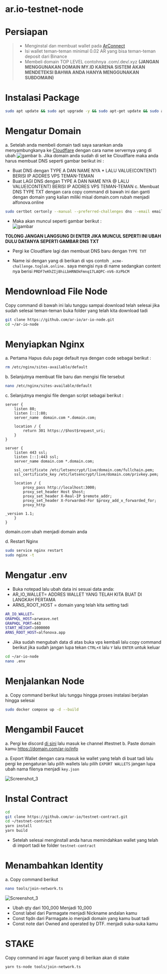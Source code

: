 # ar.io-testnet-node

# Persiapan

> - Menginstal dan membuat wallet pada [ArConnect](https://chrome.google.com/webstore/detail/arconnect/einnioafmpimabjcddiinlhmijaionap)
> - Isi wallet teman-teman minimal 0.02 AR yang bisa teman-teman deposit dari Binance
> - Membeli domain TOP LEVEL contohnya .com/.dev/.xyz **(JANGAN MENGGUNAKAN DOMAIN MY.ID KARENA SISTEM AKAN MENDETEKSI BAHWA ANDA HANYA MENGGUNAKAN SUBDOMAIN)**

# Instalasi Package

```bash
sudo apt update && sudo apt upgrade -y && sudo apt-get update && sudo apt install jq git certbot nginx sqlite3 build-essential -y && sudo apt install apt-transport-https ca-certificates curl software-properties-common -y && curl -fsSL https://download.docker.com/linux/ubuntu/gpg | sudo apt-key add - && sudo add-apt-repository "deb [arch=amd64] https://download.docker.com/linux/ubuntu focal stable" && sudo apt-get install docker-ce docker-ce-cli containerd.io docker-compose-plugin -y && curl -o- https://raw.githubusercontent.com/nvm-sh/nvm/v0.39.0/install.sh | bash && source ~/.bashrc && nvm install 16.15.1 && nvm use 16.15.1 && curl -sSL https://dl.yarnpkg.com/debian/pubkey.gpg | sudo apt-key add - && echo "deb https://dl.yarnpkg.com/debian/ stable main" | sudo tee /etc/apt/sources.list.d/yarn.list && sudo apt-get update -y && sudo apt-get install yarn -y git clone https://github.com/ar-io/ar-io-node.git
```

# Mengatur Domain

a. Setelah anda membeli domain tadi saya sarankan anda menyambungkanya ke [Cloudflare](https://dash.cloudflare.com/) dengan cara name servernya yang di ubah
![gambar](gambar/1.jpg)
b. Jika domain anda sudah di set ke Cloudflare maka anda harus membuat DNS seperti gambar berikut ini :

- Buat DNS dengan TYPE A DAN NAME NYA \* LALU VALUE(CONTENT) BERISI IP ADDRES VPS TEMAN-TEMAN
- Buat LAGI DNS dengan TYPE A DAN NAME NYA @ LALU VALUE(CONTENT) BERISI IP ADDRES VPS TEMAN-TEMAN
  c. Membuat DNS TYPE TXT dengan cara copy command di bawah ini dan ganti dengan domain yang kalian miliki misal domain.com rubah menjadi alfonova.online

```bash
sudo certbot certonly --manual --preferred-challenges dns --email email@company.com -d domain.com
```

- Maka akan muncul seperti gambar berikut :  
  ![gambar](gambar/11.jpg)

**TOLONG JANGAN LANGSUNG DI ENTER JIKA MUNCUL SEPERTI INI UBAH DULU DATANYA SEPERTI GAMBAR DNS TXT**

- Pergi ke Cloudflare lagi dan membuat DNS baru dengan `TYPE TXT`

- Name isi dengan yang di berikan di vps contoh `_acme-challenge.toglok.online.` saya mengisi nya di name sedangkan content nya berisi `PRDF7eKhZIj8hiLbHRNOkFmnq17LAQPC-nV6-XzPbCM`

# Mendownload File Node

Copy command di bawah ini lalu tunggu sampai download telah selesai jika sudah selesai teman-teman buka folder yang telah kita download tadi

```bash
git clone https://github.com/ar-io/ar-io-node.git
cd ~/ar-io-node
```

# Menyiapkan Nginx

a. Pertama Hapus dulu page default nya dengan code sebagai berikut :

```bash
rm /etc/nginx/sites-available/default
```

b. Selanjutnya membuat file baru dan mengisi file tersebut

```bash
nano /etc/nginx/sites-available/default
```

c. Selanjutnya mengisi file dengan script sebagai berikut :

```nginx
server {
    listen 80;
    listen [::]:80;
    server_name  domain.com *.domain.com;

    location / {
        return 301 https://$host$request_uri;
    }
}

server {
    listen 443 ssl;
    listen [::]:443 ssl;
    server_name domain.com *.domain.com;

    ssl_certificate /etc/letsencrypt/live/domain.com/fullchain.pem;
    ssl_certificate_key /etc/letsencrypt/live/domain.com/privkey.pem;

    location / {
        proxy_pass http://localhost:3000;
        proxy_set_header Host $host;
        proxy_set_header X-Real-IP $remote_addr;
        proxy_set_header X-Forwarded-For $proxy_add_x_forwarded_for;
        proxy_http

_version 1.1;
    }
}
```

domain.com ubah menjadi domain anda

d. Restart Nginx

```bash
sudo service nginx restart
sudo nginx -t
```

# Mengatur .env

- Buka notepad lalu ubah data ini sesuai data anda:
- AR_IO_WALLET= ADDRES WALLET YANG TELAH KITA BUAT DI LANGKAH PERTAMA
- ARNS_ROOT_HOST = domain yang telah kita setting tadi

```bash
AR_IO_WALLET=
GRAPHQL_HOST=arweave.net
GRAPHQL_PORT=443
START_HEIGHT=1000000
ARNS_ROOT_HOST=alfonova.app
```

- Jika sudah mengubah data di atas buka vps kembali lalu copy command berikut jika sudah jangan lupa tekan `CTRL+X` lalu `Y` lalu `ENTER` untuk keluar

```bash
cd ~/ar-io-node
nano .env
```

# Menjalankan Node

a. Copy command berikut lalu tunggu hingga proses instalasi berjalan hingga selesai

```bash
sudo docker compose up -d --build
```

# Mengambil Faucet

a. Pergi ke discord [di sini](https://discord.gg/3yydrDCz) lalu masuk ke channel #testnet
b. Paste domain kamu https://domain.com/ar-io/info

a. Export Wallet dengan cara masuk ke wallet yang telah di buat tadi lalu pergi ke pengaturan lalu pilih wallets lalu pilih `EXPORT WALLETS` jangan lupa ubah nama filenya menjadi `key.json`

![Screenshot_3](https://i.ibb.co/rHH543v/spaces-z0v-OSDGNUtqq-Ex-Cr6pq-Y-uploads-j-MBCtw-Xgm-Jes-Gg-OR9-V2h-image.webp)

# Instal Contract

```bash
cd
git clone https://github.com/ar-io/testnet-contract.git
cd ~/testnet-contract
yarn install
yarn build
```

- Setelah selesai menginstall anda harus memindahkan wallet yang telah di import tadi ke folder `testnet-contract`

# Menambahkan Identity

a. Copy command berikut

```bash
nano tools/join-network.ts
```

![Screenshot_3](https://i.ibb.co/mJ6nG22/kokokok.jpg)

- Ubah qty dari 100_000 Menjadi 10_000
- Const label dari Parmagate menjadi Nickname andalan kamu
- Const fqdn dari Parmagate.io menjadi domain yang kamu buat tadi
- Const note dari Owned and operated by DTF. menjadi suka-suka kamu

# STAKE

Copy command ini agar faucet yang di berikan akan di stake

```bash
yarn ts-node tools/join-network.ts
```

